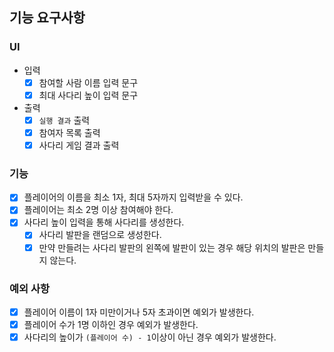 ## 기능 요구사항

### UI

- 입력 
  - [x] 참여할 사람 이름 입력 문구
  - [x] 최대 사다리 높이 입력 문구
- 출력
  - [x] `실행 결과` 출력
  - [x] 참여자 목록 출력
  - [x] 사다리 게임 결과 출력

### 기능

- [x] 플레이어의 이름을 최소 1자, 최대 5자까지 입력받을 수 있다.
- [x] 플레이어는 최소 2명 이상 참여해야 한다.
- [x] 사다리 높이 입력을 통해 사다리를 생성한다.
  - [x] 사다리 발판을 랜덤으로 생성한다.
  - [x] 만약 만들려는 사다리 발판의 왼쪽에 발판이 있는 경우 해당 위치의 발판은 만들지 않는다.

### 예외 사항

- [x] 플레이어 이름이 1자 미만이거나 5자 초과이면 예외가 발생한다.
- [x] 플레이어 수가 1명 이하인 경우 예외가 발생한다.
- [x] 사다리의 높이가 `(플레이어 수) - 1`이상이 아닌 경우 예외가 발생한다.
